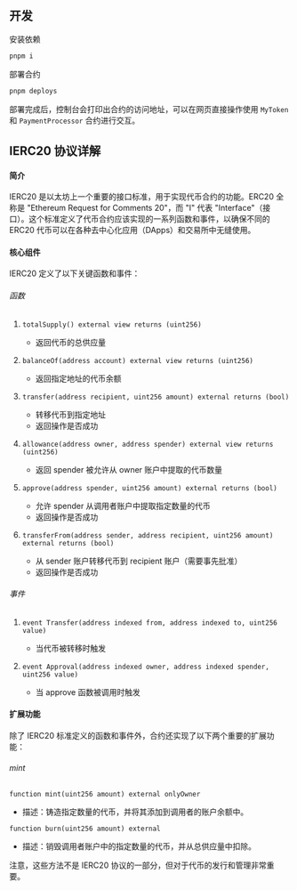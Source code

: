 ## 开发

安装依赖

```sh
pnpm i
```

部署合约

```sh
pnpm deploys
```

部署完成后，控制台会打印出合约的访问地址，可以在网页直接操作使用 `MyToken` 和 `PaymentProcessor` 合约进行交互。

## IERC20 协议详解

#### 简介

IERC20 是以太坊上一个重要的接口标准，用于实现代币合约的功能。ERC20 全称是 "Ethereum Request for Comments 20"，而 "I" 代表 "Interface"（接口）。这个标准定义了代币合约应该实现的一系列函数和事件，以确保不同的 ERC20 代币可以在各种去中心化应用（DApps）和交易所中无缝使用。

#### 核心组件

IERC20 定义了以下关键函数和事件：

###### 函数

1. `totalSupply() external view returns (uint256)`

   - 返回代币的总供应量

2. `balanceOf(address account) external view returns (uint256)`

   - 返回指定地址的代币余额

3. `transfer(address recipient, uint256 amount) external returns (bool)`

   - 转移代币到指定地址
   - 返回操作是否成功

4. `allowance(address owner, address spender) external view returns (uint256)`

   - 返回 spender 被允许从 owner 账户中提取的代币数量

5. `approve(address spender, uint256 amount) external returns (bool)`

   - 允许 spender 从调用者账户中提取指定数量的代币
   - 返回操作是否成功

6. `transferFrom(address sender, address recipient, uint256 amount) external returns (bool)`
   - 从 sender 账户转移代币到 recipient 账户（需要事先批准）
   - 返回操作是否成功

###### 事件

1. `event Transfer(address indexed from, address indexed to, uint256 value)`

   - 当代币被转移时触发

2. `event Approval(address indexed owner, address indexed spender, uint256 value)`
   - 当 approve 函数被调用时触发

#### 扩展功能

除了 IERC20 标准定义的函数和事件外，合约还实现了以下两个重要的扩展功能：

###### mint

```solidity
function mint(uint256 amount) external onlyOwner
```

- 描述：铸造指定数量的代币，并将其添加到调用者的账户余额中。

```solidity
function burn(uint256 amount) external
```

- 描述：销毁调用者账户中的指定数量的代币，并从总供应量中扣除。

注意，这些方法不是 IERC20 协议的一部分，但对于代币的发行和管理非常重要。
